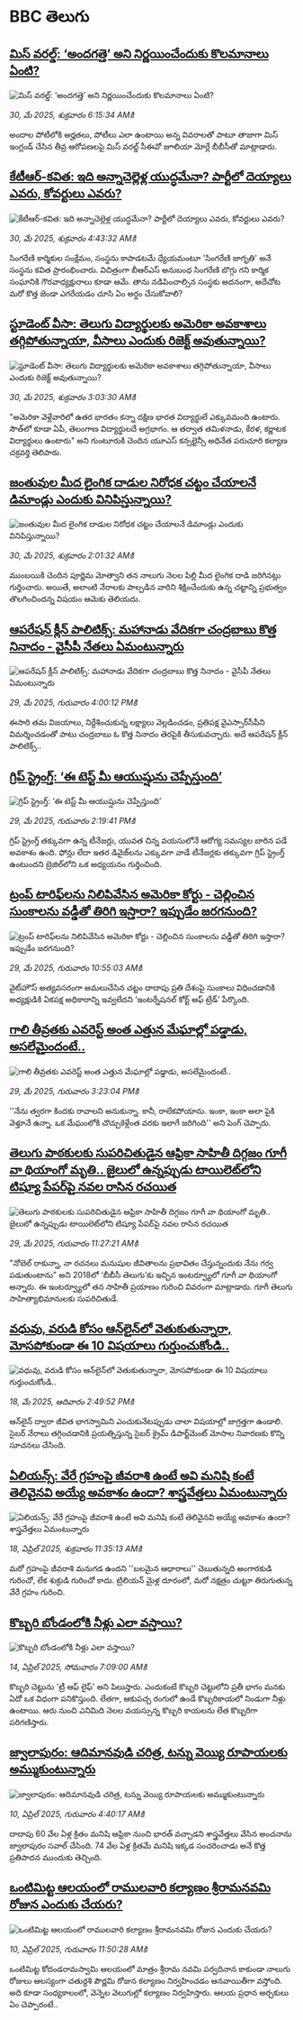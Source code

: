# BBC తెలుగు## [మిస్‌‌ వరల్డ్: ‘అందగత్తె’ అని నిర్ణయించేందుకు కొలమానాలు ఏంటి?](https://www.bbc.com/telugu/articles/c9vgjjjzz23o?at_campaign=githubrss)![మిస్‌‌ వరల్డ్: ‘అందగత్తె’ అని నిర్ణయించేందుకు కొలమానాలు ఏంటి?](https://ichef.bbci.co.uk/ace/standard/240/cpsprodpb/8955/live/6f430920-3ca5-11f0-9011-c52991bf7ecc.jpg)_30, మే 2025, శుక్రవారం 6:15:34 AMకి_అందాల పోటీలోకి అర్హతలు, పోటీలు ఎలా ఉంటాయి అన్న వివరాలతో పాటూ తాజాగా మిస్ ఇంగ్లండ్ చేసిన తీవ్ర ఆరోపణలపై మిస్ వరల్డ్ సీఈవో జూలియా మోర్లే బీబీసీతో మాట్లాడారు.## [కేటీఆర్-కవిత: ఇది అన్నా‌చెల్లెళ్ల యుద్ధమేనా? పార్టీలో దెయ్యాలు ఎవరు, కోవర్టులు ఎవరు?](https://www.bbc.com/telugu/articles/clyn3rgenw0o?at_campaign=githubrss)![కేటీఆర్-కవిత: ఇది అన్నా‌చెల్లెళ్ల యుద్ధమేనా? పార్టీలో దెయ్యాలు ఎవరు, కోవర్టులు ఎవరు?](https://ichef.bbci.co.uk/ace/standard/240/cpsprodpb/e08a/live/e1e77870-3cf6-11f0-af90-d509f8642366.jpg)_30, మే 2025, శుక్రవారం 4:43:32 AMకి_సింగరేణి కార్మికుల సంక్షేమం, సంస్థను కాపాడటమే ధ్యేయమంటూ 'సింగరేణి జాగృతి' అనే సంస్థను కవిత ప్రారంభించారు. విచిత్రంగా బీఆర్ఎస్ అనుబంధ సింగరేణి బొగ్గు గని కార్మిక సంఘానికి గౌరవాధ్యక్షురాలు కూడా ఆమే. తాను నడిపించాల్సిన సంస్థకు అదనంగా, అదేచోట మరో కొత్త జెండా ఎగరేయడం చూసి ఏం అర్ధం చేసుకోవాలి?## [స్టూడెంట్ వీసా: తెలుగు విద్యార్థులకు  అమెరికా అవకాశాలు తగ్గిపోతున్నాయా, వీసాలు ఎందుకు రిజెక్ట్ అవుతున్నాయి?](https://www.bbc.com/telugu/articles/cvgdrvyzz19o?at_campaign=githubrss)![స్టూడెంట్ వీసా: తెలుగు విద్యార్థులకు  అమెరికా అవకాశాలు తగ్గిపోతున్నాయా, వీసాలు ఎందుకు రిజెక్ట్ అవుతున్నాయి?](https://ichef.bbci.co.uk/ace/standard/240/cpsprodpb/196e/live/8a11da50-3c88-11f0-b6e6-4ddb91039da1.png)_30, మే 2025, శుక్రవారం 3:03:30 AMకి_"అమెరికా వెళ్లేవారిలో ఉతర భారతం కన్నా దక్షిణ భారత విద్యార్థులే ఎక్కువమంది ఉంటారు. సౌత్‌లో కూడా ఏపీ, తెలంగాణ విద్యార్థులదే అగ్రభాగం. ఆ తర్వాత తమిళనాడు, కేరళ, కర్ణాటక విద్యార్థులు ఉంటారు" అని గుంటూరుకి చెందిన  యూఎస్‌ కన్సల్టెన్సీ అధినేత పరుచూరి కల్యాణ చక్రవర్తి తెలిపారు.## [జంతువుల మీద లైంగిక దాడుల నిరోధక చట్టం చేయాలనే డిమాండ్లు ఎందుకు వినిపిస్తున్నాయి? ](https://www.bbc.com/telugu/articles/c0715m97kmyo?at_campaign=githubrss)![జంతువుల మీద లైంగిక దాడుల నిరోధక చట్టం చేయాలనే డిమాండ్లు ఎందుకు వినిపిస్తున్నాయి? ](https://ichef.bbci.co.uk/ace/standard/240/cpsprodpb/47d8/live/4a740c60-3c8d-11f0-b6e6-4ddb91039da1.jpg)_30, మే 2025, శుక్రవారం 2:01:32 AMకి_ముంబయికి చెందిన పూర్ణిమ మోత్వాని తన నాలుగు నెలల పిల్లి మీద లైంగిక దాడి జరిగినట్లు గుర్తించారు. అయితే, అలాంటి నేరాలకు పాల్పడిన వారిని శిక్షించేందుకు ఉన్న చట్టాన్ని ప్రభుత్వం తొలగించిందన్న విషయం ఆమెకు తెలియదు.## [ఆపరేషన్‌ క్లీన్‌ పాలిటిక్స్‌: మహానాడు వేదికగా చంద్రబాబు కొత్త నినాదం - వైసీపీ నేతలు ఏమంటున్నారు](https://www.bbc.com/telugu/articles/c0mrppgx99po?at_campaign=githubrss)![ఆపరేషన్‌ క్లీన్‌ పాలిటిక్స్‌: మహానాడు వేదికగా చంద్రబాబు కొత్త నినాదం - వైసీపీ నేతలు ఏమంటున్నారు](https://ichef.bbci.co.uk/ace/standard/240/cpsprodpb/219c/live/6d3dfc40-3ca3-11f0-9aef-6d0f1feb6f72.jpg)_29, మే 2025, గురువారం 4:00:12 PMకి_ఈసారి తమ విజయాలు, నిర్దేశించుకున్న లక్ష్యాలు వెల్లడించడం, ప్రతిపక్ష వైఎస్సార్‌సీపీని విమర్శించడంతో పాటు చంద్రబాబు ఓ కొత్త నినాదం తెరపైకి తీసుకువచ్చారు. అదే ఆపరేషన్‌ క్లీన్‌ పాలిటిక్స్‌..## [గ్రిప్ స్ట్రెంగ్త్: ‘ఈ టెస్ట్ మీ ఆయుష్షును చెప్పేస్తుంది’](https://www.bbc.com/telugu/articles/c4g4gdjv70vo?at_campaign=githubrss)![గ్రిప్ స్ట్రెంగ్త్: ‘ఈ టెస్ట్ మీ ఆయుష్షును చెప్పేస్తుంది’](https://ichef.bbci.co.uk/ace/standard/240/cpsprodpb/5114/live/af1b4580-2a6c-11f0-8f57-b7237f6a66e6.jpg)_29, మే 2025, గురువారం 2:19:41 PMకి_గ్రిప్ స్ట్రెంగ్త్ తక్కువగా ఉన్న టీనేజర్లు, యువత చిన్న వయసులోనే ఆరోగ్య సమస్యల బారిన పడే అవకాశం ఉంది. ఫోన్లు లేదా ఇతర డివైజ్‌లను ఎక్కువగా వాడే టీనేజర్లకు తక్కువగా గ్రిప్ స్ట్రెంగ్త్ ఉంటుందని బ్రెజిల్‌లోని ఒక అధ్యయనం గుర్తించింది.## [ట్రంప్ టారిఫ్‌లను నిలిపివేసిన అమెరికా కోర్టు - చెల్లించిన సుంకాలను వడ్డీతో తిరిగి ఇస్తారా? ఇప్పుడేం జరగనుంది?](https://www.bbc.com/telugu/articles/cly313832gdo?at_campaign=githubrss)![ట్రంప్ టారిఫ్‌లను నిలిపివేసిన అమెరికా కోర్టు - చెల్లించిన సుంకాలను వడ్డీతో తిరిగి ఇస్తారా? ఇప్పుడేం జరగనుంది?](https://ichef.bbci.co.uk/ace/standard/240/cpsprodpb/cc61/live/6f66a840-3c59-11f0-aa24-d1c64c46ace6.jpg)_29, మే 2025, గురువారం 10:55:03 AMకి_వైట్‌హౌస్ అత్యవసరంగా అమలుచేసిన చట్టం దాదాపు ప్రతి దేశంపై సుంకాలు విధించడానికి అధ్యక్షుడికి ఏకపక్ష అధికారాన్ని ఇవ్వలేదని ‘ఇంటర్నేషనల్ కోర్ట్ ఆఫ్ ట్రేడ్’  పేర్కొంది.## [గాలి తీవ్రతకు ఎవరెస్ట్ అంత ఎత్తున మేఘాల్లో పడ్డాడు, అసలేమైందంటే.. ](https://www.bbc.com/telugu/articles/c780vv0l5pdo?at_campaign=githubrss)![గాలి తీవ్రతకు ఎవరెస్ట్ అంత ఎత్తున మేఘాల్లో పడ్డాడు, అసలేమైందంటే.. ](https://ichef.bbci.co.uk/ace/standard/240/cpsprodpb/dfaf/live/a1ec37f0-3c9d-11f0-b6e6-4ddb91039da1.png)_29, మే 2025, గురువారం 3:23:04 PMకి_''నేను త్వరగా కిందకు రావాలని అనుకున్నా. కానీ, రాలేకపోయాను. ఇంకా, ఇంకా అలా పైకి వెళ్తూనే ఉన్నా. ఒక మేఘంలోకి చొచ్చుకెళ్లేంత వరకు ఇలాగే జరిగింది'' అని పెంగ్ చెప్పారు.## [తెలుగు పాఠకులకు సుపరిచితుడైన ఆఫ్రికా సాహితీ దిగ్గజం గూగీ వా థియాంగో మృతి.. జైలులో ఉన్నప్పుడు టాయిలెట్‌లోని టిష్యూ పేపర్‌పై నవల రాసిన రచయిత](https://www.bbc.com/telugu/articles/cly3xdv1141o?at_campaign=githubrss)![తెలుగు పాఠకులకు సుపరిచితుడైన ఆఫ్రికా సాహితీ దిగ్గజం గూగీ వా థియాంగో మృతి.. జైలులో ఉన్నప్పుడు టాయిలెట్‌లోని టిష్యూ పేపర్‌పై నవల రాసిన రచయిత](https://ichef.bbci.co.uk/ace/standard/240/cpsprodpb/1399/live/d2a1da50-3c78-11f0-b6e6-4ddb91039da1.jpg)_29, మే 2025, గురువారం 11:27:21 AMకి_"నోబెల్ రాకున్నా, నా రచనలు మనుషుల జీవితాలను ప్రభావితం చేస్తున్నందుకు నేను గర్వ పడుతుంటాను" అని 2018లో ‘బీబీసీ తెలుగు’కు ఇచ్చిన ఇంటర్వ్యూలో గూగీ వా థియాంగో అన్నారు.
ఈ ఇంటర్వ్యూలో తన సాహితీ ప్రయాణం గురించి వివరంగా మాట్లాడారు. గూగీ తెలుగు సాహిత్యాభిమానులకు సుపరిచితుడే.## [వధువు, వరుడి కోసం ఆన్‌లైన్‌లో వెతుకుతున్నారా, మోసపోకుండా ఈ 10 విషయాలు గుర్తుంచుకోండి..](https://www.bbc.com/telugu/articles/c5yrny82136o?at_campaign=githubrss)![వధువు, వరుడి కోసం ఆన్‌లైన్‌లో వెతుకుతున్నారా, మోసపోకుండా ఈ 10 విషయాలు గుర్తుంచుకోండి..](https://ichef.bbci.co.uk/ace/standard/240/cpsprodpb/74cc/live/3f04f8a0-28fe-11f0-8c66-ebf25fc2cfef.jpg)_18, మే 2025, ఆదివారం 2:49:52 PMకి_ఆన్‌లైన్ ద్వారా జీవిత భాగస్వామిని ఎంచుకునేటప్పుడు చాలా విషయాల్లో జాగ్రత్తగా ఉండాలి. సైబర్ నేరాలు తగ్గించడానికి ప్రయత్నిస్తున్న సైబర్ క్రైమ్ డిపార్ట్‌మెంట్ మోసాల నివారణకు కొన్ని సూచనలు చేసింది.## [ఏలియన్స్: వేరే గ్రహంపై జీవరాశి ఉంటే అవి మనిషి కంటే తెలివైనవి అయ్యే అవకాశం ఉందా? శాస్త్రవేత్తలు ఏమంటున్నారు](https://www.bbc.com/telugu/articles/cn7xelz1r85o?at_campaign=githubrss)![ఏలియన్స్: వేరే గ్రహంపై జీవరాశి ఉంటే అవి మనిషి కంటే తెలివైనవి అయ్యే అవకాశం ఉందా? శాస్త్రవేత్తలు ఏమంటున్నారు](https://ichef.bbci.co.uk/ace/standard/240/cpsprodpb/b07b/live/a29a56f0-1b9b-11f0-a455-cf1d5f751d2f.png)_18, ఏప్రిల్ 2025, శుక్రవారం 11:35:13 AMకి_మరో గ్రహంపై జీవరాశి మనుగడ ఉందని ''బలమైన ఆధారాలు'' చెబుతున్నది అంగారకుడి గురించో, లేక శుక్రుడి గురించో కాదు. ట్రిలియన్ మైళ్ల దూరంలో, మరో నక్షత్రం చుట్టూ తిరుగుతున్న వేరే గ్రహం గురించి.## [కొబ్బరి బోండంలోకి నీళ్లు ఎలా వస్తాయి?](https://www.bbc.com/telugu/articles/czjn4mzxxy8o?at_campaign=githubrss)![కొబ్బరి బోండంలోకి నీళ్లు ఎలా వస్తాయి?](https://ichef.bbci.co.uk/ace/standard/240/cpsprodpb/46c5/live/684a55e0-18fd-11f0-8b11-7756b7b808cc.jpg)_14, ఏప్రిల్ 2025, సోమవారం 7:09:00 AMకి_కొబ్బరి చెట్టును 'ట్రీ ఆఫ్ లైఫ్' అని పిలుస్తారు. ఎందుకంటే కొబ్బరి చెట్టులోని ప్రతీ భాగం మనకు ఏదో ఒక విధంగా పనికొస్తుంది. లేతగా, ఆకుపచ్చ రంగులో ఉండే కొబ్బరికాయలో నిండుగా నీళ్లు ఉంటాయి. ఆరు నుంచి ఎనిమిది నెలల వయస్సున్న కొబ్బరి కాయలను లేత కొబ్బరిగా పరిగణిస్తారు.## [జ్వాలాపురం: ఆదిమానవుడి చరిత్ర, టన్ను వెయ్యి రూపాయలకు అమ్ముకుంటున్నారు ](https://www.bbc.com/telugu/articles/creqqnwdd5qo?at_campaign=githubrss)![జ్వాలాపురం: ఆదిమానవుడి చరిత్ర, టన్ను వెయ్యి రూపాయలకు అమ్ముకుంటున్నారు ](https://ichef.bbci.co.uk/ace/standard/240/cpsprodpb/765e/live/b472e2d0-15b4-11f0-842b-a7355694993d.jpg)_10, ఏప్రిల్ 2025, గురువారం 4:40:17 AMకి_దాదాపు 60 వేల ఏళ్ల క్రితం మనిషి ఆఫ్రికా నుంచి భారత్ వచ్చాడని శాస్త్రవేత్తలు వేసిన అంచనాను జ్వాలాపురం సవాల్ చేసింది. 74 వేల ఏళ్ల క్రితమే మనిషి ఇక్కడ సంచరించాడు అనే కొత్త ప్రతిపాదన ముందుకు తెచ్చింది.## [ఒంటిమిట్ట ఆలయంలో రాములవారి కల్యాణం శ్రీరామనవమి రోజున ఎందుకు చేయరు?](https://www.bbc.com/telugu/articles/ce822j5e465o?at_campaign=githubrss)![ఒంటిమిట్ట ఆలయంలో రాములవారి కల్యాణం శ్రీరామనవమి రోజున ఎందుకు చేయరు?](https://ichef.bbci.co.uk/ace/standard/240/cpsprodpb/fed5/live/25534d40-1601-11f0-b58a-6113af226972.jpg)_10, ఏప్రిల్ 2025, గురువారం 11:50:28 AMకి_ఒంటిమిట్ట కోదండరామస్వామి ఆలయంలో మాత్రం శ్రీరామ నవమి పర్వదినాన కాకుండా నాలుగు రోజులు ఆలస్యంగా చతుర్దశి పౌర్ణమి రోజున కల్యాణం నిర్వహించడం ఆనవాయితీగా వస్తోంది. అది కూడా సంధ్యకాలంలో, వెన్నెల వెలుగుల్లో కల్యాణం నిర్వహిస్తారు. ఆలయ ప్రధాన అర్చకులు ఏం చెప్పారంటే..